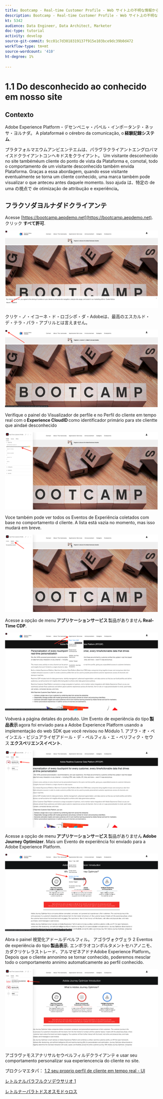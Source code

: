 ```yaml
---
title: Bootcamp - Real-time Customer Profile - Web サイト上の不明な情報から既知の情報まで — ブラジル
description: Bootcamp - Real-time Customer Profile - Web サイト上の不明な情報から既知の情報まで — ブラジル
kt: 5342
audience: Data Engineer, Data Architect, Marketer
doc-type: tutorial
activity: develop
source-git-commit: 9cc01c7d3018319137f915e103bce9dc39b0d472
workflow-type: tm+mt
source-wordcount: '410'
ht-degree: 1%

---
```


# 1.1 Do desconhecido ao conhecido em nosso site

## Contexto

Adobe Experience Platform・デセンペニャ・パペル・インポータンテ・ネッサ・ヨルナダ。 A plataformaé o cérebro da comunicação, o **経験記録システム**.

プラタフォルマエウムアンビエンテエムは、パラヴラクライアントエングロバマイスドクライアントコンヘキドスをクライアント。 Um visitante desconhecido no site tambéméum cliente do ponto de vista da Plataforma e, comotal, todo o comportamento de um visitante desconhecido também envida Plataforma. Graças a essa abordagem, quando esse visitante eventualmente se torna um cliente conhecido, uma marca também pode visualizar o que anteceu antes daquele momento. Isso ajuda は、特定の de uma の視点で de otimização de attribução e experiência。

## フラクソダヨルナダドクライアンテ

Acesse [https://bootcamp.aepdemo.net](https://bootcamp.aepdemo.net). クリック **すべて許可**.

![DSN](./images/web8.png)

クリケ・ノ・イコーネ・ド・ロゴシポ・ダ・Adobeは、最高のエスカルド・デ・テラ・パラ・アブリルとは言えません。

![デモ](./images/pv1.png)

Verifique o painel do Visualizador de perfile e no Perfil do cliente em tempo real com o **Experience CloudID** como identificador primário para ste clientte que aindaé desconhecido

![デモ](./images/pv2.png)

Voce também pode ver todos os Eventos de Experiência coletados com base no comportamento d cliente. A lista está vazia no momento, mas isso mudará em breve.

![デモ](./images/pv3.png)

Acesse a opção de menu **アプリケーションサービス** 製品がありません **Real-Time CDP**.

![デモ](./images/pv4.png)

Voêverá a página detales do produto. Um Evento de experiência do tipo **製品表示** agora foi enviado para a Adobe Experience Platform usando a implementação do web SDK que você revisou no Módulo 1. アブラ・オ・ペインエル・ビジュアライゼアドール・デ・ペルフィル・エ・ベリフィク・セウス **エクスペリエンスイベント**.

![デモ](./images/pv5.png)

Acesse a opção de menu **アプリケーションサービス** 製品がありません **Adobe Journey Optimizer**. Mais um Evento de experiência foi enviado para a Adobe Experience Platform.

![デモ](./images/pv7.png)

Abra o painel 視覚化アドールデペルフィル。 アゴラヴォクヴェラ 2 Eventos de experiência do tipo **製品表示**. エンボラオコンポルタメントセハアノニモ、カダクリケレラストレード、アルマゼネアドナAdobe Experience Platform。 Depois que o cliente annonimo se tornar conhecido, poderemos mesclar todo o comportamento annimo automaticamente ao perfil conhecido.

![デモ](./images/pv8.png)

アゴラヴァモスアナリサルセウペルフィルデクライアンテ e usar seu comportamento personalizar sua experiencencia do cliente no site.

プロクシマエタパ： [1.2 seu proprio perfil de cliente em tempo real - UI](./ex2.md)

[レトルナルパラフルクソデウサリオ 1](./uc1.md)

[レトルナーパラトドスオスモドゥロス](../../overview.md)
